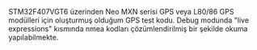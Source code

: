 STM32F407VGT6 üzerinden Neo MXN serisi GPS veya L80/86 GPS modülleri için oluşturmuş olduğum GPS test kodu. Debug modunda "live expressions" kısmında nmea kodları çözümlendirilmiş bir şekilde okuma yapılabilmekte.
